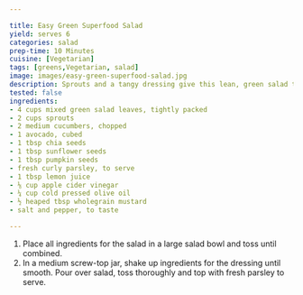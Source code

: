 ```yaml
---

title: Easy Green Superfood Salad
yield: serves 6
categories: salad
prep-time: 10 Minutes
cuisine: [Vegetarian]
tags: [greens,Vegetarian, salad]
image: images/easy-green-superfood-salad.jpg
description: Sprouts and a tangy dressing give this lean, green salad texture and bite.
tested: false
ingredients:
- 4 cups mixed green salad leaves, tightly packed
- 2 cups sprouts
- 2 medium cucumbers, chopped
- 1 avocado, cubed
- 1 tbsp chia seeds
- 1 tbsp sunflower seeds
- 1 tbsp pumpkin seeds
- fresh curly parsley, to serve
- 1 tbsp lemon juice
- ⅛ cup apple cider vinegar
- ¼ cup cold pressed olive oil
- ½ heaped tbsp wholegrain mustard
- salt and pepper, to taste

---
```




1. Place all ingredients for the salad in a large salad bowl and toss until combined.
2. In a medium screw-top jar, shake up ingredients for the dressing until smooth. Pour over salad, toss thoroughly and top with fresh parsley to serve.
